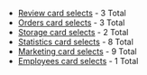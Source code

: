 - [Review card selects](DashboardCardsSelects/ReviewCard.md) - 3 Total
- [Orders card selects](DashboardCardsSelects/OrdersCard.md) - 3 Total
- [Storage card selects](DashboardCardsSelects/StorageCard.md) - 2 Total
- [Statistics card selects](DashboardCardsSelects/StatisticsCard.md) - 8 Total
- [Marketing card selects](DashboardCardsSelects/MarketingCard.md) - 9 Total
- [Employees card selects](DashboardCardsSelects/EmployeesCard.md) - 1 Total
